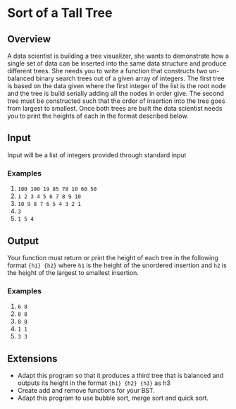 # Sort of a Tall Tree

## Overview

A data scientist is building a tree visualizer, she wants to demonstrate how a single set of data can be inserted into the same data structure and produce different trees. She needs you to write a function that constructs two un-balanced binary search trees out of a given array of integers. The first tree is based on the data given where the first integer of the list is the root node and the tree is build serially adding all the nodes in order give. The second tree must be constructed such that the order of insertion into the tree goes from largest to smallest. Once both trees are built the data scientist needs you to print the heights of each in the format described below.

## Input

Input will be a list of integers provided through standard input

### Examples

1. `100 190 19 85 78 10 60 50`
2. `1 2 3 4 5 6 7 8 9 10`
3. `10 9 8 7 6 5 4 3 2 1`
4. `3`
5. `1 5 4`

## Output

Your function must return or print the height of each tree in the following format `{h1} {h2}` where `h1` is the height of the unordered insertion and `h2` is the height of the largest to smallest insertion.

### Examples

1. `6 8`
2. `8 8`
3. `8 8`
4. `1 1`
5. `3 3`

## Extensions

- Adapt this program so that it produces a third tree that is balanced and outputs its height in the format `{h1} {h2} {h3}` as h3
- Create add and remove functions for your BST.
- Adapt this program to use bubble sort, merge sort and quick sort.
